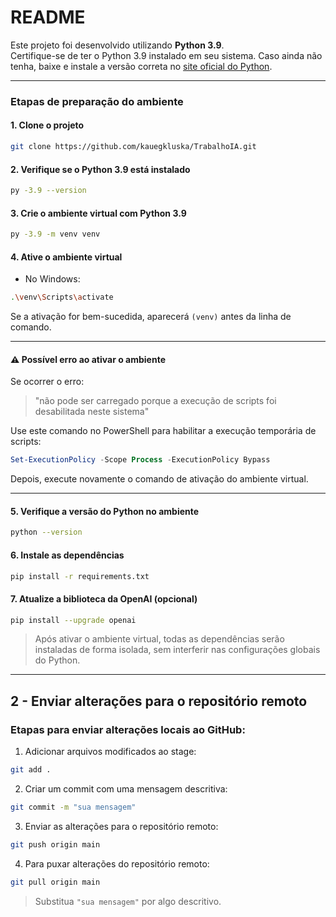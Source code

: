 
# README

Este projeto foi desenvolvido utilizando **Python 3.9**.  
Certifique-se de ter o Python 3.9 instalado em seu sistema. Caso ainda não tenha, baixe e instale a versão correta no [site oficial do Python](https://www.python.org/downloads/release/python-390/).

---

### Etapas de preparação do ambiente

#### 1. Clone o projeto

```bash
git clone https://github.com/kauegkluska/TrabalhoIA.git
```

#### 2. Verifique se o Python 3.9 está instalado

```bash
py -3.9 --version
```

#### 3. Crie o ambiente virtual com Python 3.9

```bash
py -3.9 -m venv venv
```

#### 4. Ative o ambiente virtual

- No Windows:

```bash
.\venv\Scripts\activate
```

Se a ativação for bem-sucedida, aparecerá `(venv)` antes da linha de comando.

---

#### ⚠️ Possível erro ao ativar o ambiente

Se ocorrer o erro:

> "não pode ser carregado porque a execução de scripts foi desabilitada neste sistema"

Use este comando no PowerShell para habilitar a execução temporária de scripts:

```powershell
Set-ExecutionPolicy -Scope Process -ExecutionPolicy Bypass
```

Depois, execute novamente o comando de ativação do ambiente virtual.

---

#### 5. Verifique a versão do Python no ambiente

```bash
python --version
```

#### 6. Instale as dependências

```bash
pip install -r requirements.txt
```

#### 7. Atualize a biblioteca da OpenAI (opcional)

```bash
pip install --upgrade openai
```

> Após ativar o ambiente virtual, todas as dependências serão instaladas de forma isolada, sem interferir nas configurações globais do Python.

---

## 2 - Enviar alterações para o repositório remoto

### Etapas para enviar alterações locais ao GitHub:

1. Adicionar arquivos modificados ao stage:

```bash
git add .
```

2. Criar um commit com uma mensagem descritiva:

```bash
git commit -m "sua mensagem"
```

3. Enviar as alterações para o repositório remoto:

```bash
git push origin main
```

4. Para puxar alterações do repositório remoto:

```bash
git pull origin main
```

> Substitua `"sua mensagem"` por algo descritivo.
